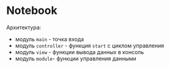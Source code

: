 # Notebook

Архитектура:

* модуль `main` - точка входа
* модуль `controller` - функция `start` с циклом управления
* модуль `view` - функции вывода данных в консоль
* модуль `module`- функции управления данными
